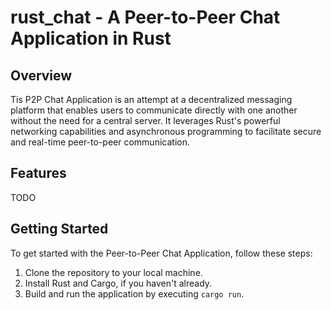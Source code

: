 
# rust_chat - A Peer-to-Peer Chat Application in Rust

## Overview

Tis P2P Chat Application is an attempt at a decentralized messaging platform that enables users to communicate directly with one another without the need for a central server. It leverages Rust's powerful networking capabilities and asynchronous programming to facilitate secure and real-time peer-to-peer communication. 

## Features

TODO


## Getting Started

To get started with the Peer-to-Peer Chat Application, follow these steps:

1. Clone the repository to your local machine.
2. Install Rust and Cargo, if you haven't already.
3. Build and run the application by executing `cargo run`.
